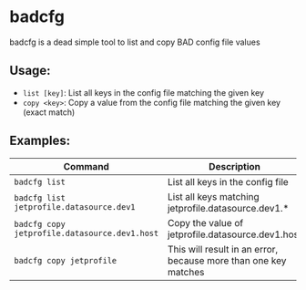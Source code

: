 # badcfg

badcfg is a dead simple tool to list and copy BAD config file values

## Usage:

- `list [key]`: List all keys in the config file matching the given key
- `copy <key>`: Copy a value from the config file matching the given key (exact
  match)

## Examples:

| Command                                       | Description                                                     |
| --------------------------------------------- | --------------------------------------------------------------- |
| `badcfg list`                                 | List all keys in the config file                                |
| `badcfg list jetprofile.datasource.dev1`      | List all keys matching jetprofile.datasource.dev1.*             |
| `badcfg copy jetprofile.datasource.dev1.host` | Copy the value of jetprofile.datasource.dev1.host               |
| `badcfg copy jetprofile`                      | This will result in an error, because more than one key matches |
